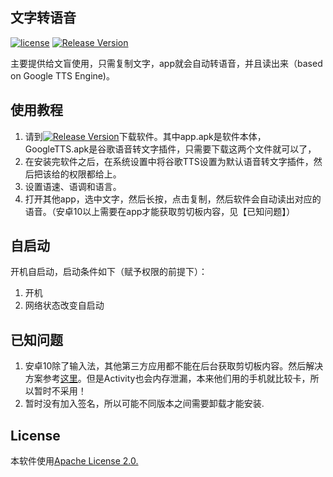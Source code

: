 ## 文字转语音

[![license](https://img.shields.io/badge/license-Apache%20License%202.0-brightgreen.svg?style=flat)](https://github.com/IOMurphy/Clipboard2Voice/blob/master/LICENSE)
[![Release Version](https://img.shields.io/badge/release-v1.0.1-red.svg)](https://github.com/IOMurphy/Clipboard2Voice/releases)

主要提供给文盲使用，只需复制文字，app就会自动转语音，并且读出来（based on Google TTS Engine)。

## 使用教程

1. 请到[![Release Version](https://img.shields.io/badge/release-v1.0.1-red.svg)](https://github.com/IOMurphy/Clipboard2Voice/releases)下载软件。其中app.apk是软件本体，GoogleTTS.apk是谷歌语音转文字插件，只需要下载这两个文件就可以了，
2. 在安装完软件之后，在系统设置中将谷歌TTS设置为默认语音转文字插件，然后把该给的权限都给上。
3. 设置语速、语调和语言。
4. 打开其他app，选中文字，然后长按，点击复制，然后软件会自动读出对应的语音。（安卓10以上需要在app才能获取剪切板内容，见【已知问题】）

## 自启动

开机自启动，启动条件如下（赋予权限的前提下）：

1. 开机
2. 网络状态改变自启动

## 已知问题

1. 安卓10除了输入法，其他第三方应用都不能在后台获取剪切板内容。然后解决方案参考[这里](https://blog.csdn.net/qq_37891456/article/details/103383116)。但是Activity也会内存泄漏，本来他们用的手机就比较卡，所以暂时不采用！
2. 暂时没有加入签名，所以可能不同版本之间需要卸载才能安装.

## License

本软件使用[Apache License 2.0. ](https://github.com/IOMurphy/Clipboard2Voice/blob/master/LICENSE)